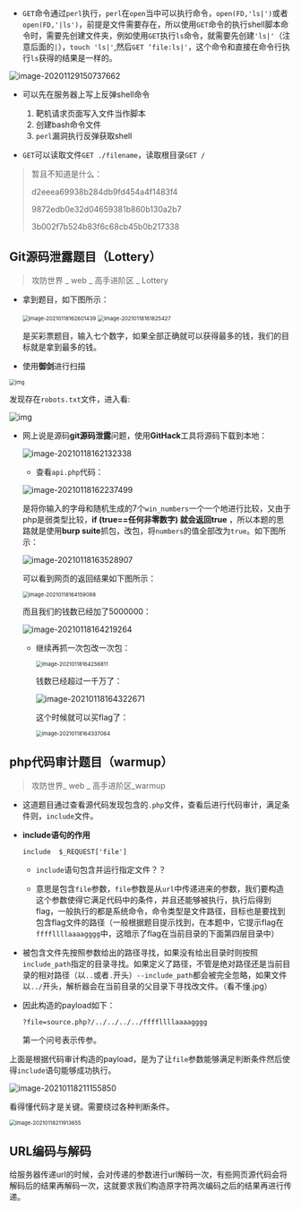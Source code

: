 

- `GET`命令通过`perl`执行，`perl`在`open`当中可以执行命令，`open(FD,'ls|')`或者`open(FD,'|ls')`，前提是文件需要存在，所以使用`GET`命令的执行shell脚本命令时，需要先创建文件夹，例如使用`GET`执行`ls`命令，就需要先创建`'ls|'`（注意后面的`|`），`touch 'ls|'`,然后`GET ‘file:ls|'`，这个命令和直接在命令行执行`ls`获得的结果是一样的。

<img src="images\image-20201129150737662.png" alt="image-20201129150737662"  />

- 可以先在服务器上写上反弹shell命令
  1. 靶机请求页面写入文件当作脚本
  2. 创建bash命令文件
  3. `perl`漏洞执行反弹获取shell

- `GET`可以读取文件`GET ./filename`，读取根目录`GET /`

> 暂且不知道是什么：
>
> d2eeea69938b284db9fd454a4f1483f4
>
> 9872edb0e32d04659381b860b130a2b7
>
> 3b002f7b524b83f6c68cb45b0b217338

## Git源码泄露题目（Lottery）

> 攻防世界 _ web _ 高手进阶区 _ Lottery

- 拿到题目，如下图所示：

  <img src="images\image-20210118162601439.png" alt="image-20210118162601439" style="zoom:67%;" />

  <img src="images\image-20210118161825427.png" alt="image-20210118161825427" style="zoom:67%;" />

  是买彩票题目，输入七个数字，如果全部正确就可以获得最多的钱，我们的目标就是拿到最多的钱。

- 使用**御剑**进行扫描

<img src="images\BAEC3I(VH}Q8BBU_ZZD%[)X.png" alt="img" style="zoom:67%;" />

发现存在`robots.txt`文件，进入看:

![img](images\41T8]AG5%2{@QW5N$%]}~CK.png)

- 网上说是源码**git源码泄露**问题，使用**GitHack**工具将源码下载到本地：

  ![image-20210118162132338](images\image-20210118162132338.png)

  - 查看`api.php`代码：

  ![image-20210118162237499](images\image-20210118162237499.png)

  是将你输入的字母和随机生成的7个`win_numbers`一个一个地进行比较，又由于php是弱类型比较，**if (true==任何非零数字) 就会返回true** ，所以本题的思路就是使用**burp suite**抓包，改包，将`numbers`的值全部改为`true`。如下图所示：

  ![image-20210118163528907](images\image-20210118163528907.png)

  可以看到网页的返回结果如下图所示：

  <img src="images\image-20210118164159098.png" alt="image-20210118164159098" style="zoom:67%;" />

  而且我们的钱数已经加了5000000：

  ![image-20210118164219264](images\image-20210118164219264.png)

  - 继续再抓一次包改一次包：

    <img src="images\image-20210118164256811.png" alt="image-20210118164256811" style="zoom:67%;" />

    钱数已经超过一千万了：

    ![image-20210118164322671](images\image-20210118164322671.png)

    这个时候就可以买flag了：

    <img src="images\image-20210118164337064.png" alt="image-20210118164337064" style="zoom:67%;" />

## php代码审计题目（warmup）

> 攻防世界_ web _ 高手进阶区_warmup

- 这道题目通过查看源代码发现包含的`.php`文件，查看后进行代码审计，满足条件则，`include`文件。

- **include语句的作用**

  `include  $_REQUEST['file']`

  - `include`语句包含并运行指定文件？？

  - 意思是包含`file`参数，`file`参数是从`url`中传递进来的参数，我们要构造这个参数使得它满足代码中的条件，并且还能够被执行，执行后得到flag，一般执行的都是系统命令，命令类型是文件路径，目标也是要找到包含flag文件的路径（一般根据题目提示找到，在本题中，它提示flag在`ffffllllaaaagggg`中，这暗示了flag在当前目录的下面第四层目录中）

- 被包含文件先按照参数给出的路径寻找，如果没有给出目录时则按照`include_path`指定的目录寻找。如果定义了路径，不管是绝对路径还是当前目录的相对路径（以`..`或者`.`开头）`--include_path`都会被完全忽略，如果文件以`../`开头，解析器会在当前目录的父目录下寻找改文件。（看不懂.jpg）

- 因此构造的payload如下：

  `?file=source.php?/../../../../ffffllllaaaagggg`

  第一个问号表示传参。

上面是根据代码审计构造的payload，是为了让`file`参数能够满足判断条件然后使得`include`语句能够成功执行。

![image-20210118211155850](images\image-20210118211155850.png)

看得懂代码才是关键。需要绕过各种判断条件。

<img src="images\image-20210118211913655.png" alt="image-20210118211913655" style="zoom:67%;" />

## URL编码与解码

给服务器传递url的时候，会对传递的参数进行url解码一次，有些网页源代码会将解码后的结果再解码一次，这就要求我们构造原字符两次编码之后的结果再进行传递。
